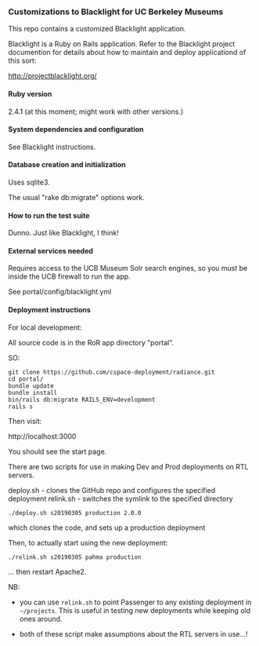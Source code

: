 ### Customizations to Blacklight for UC Berkeley Museums

This repo contains a customized Blacklight application.

Blacklight is a Ruby on Rails application. Refer to the
Blacklight project documention for details about how to maintain and
deploy applicationd of this sort:

http://projectblacklight.org/

#### Ruby version

2.4.1  (at this moment; might work with other versions.)

#### System dependencies and configuration

See Blacklight instructions.

#### Database creation and initialization

Uses sqlite3.

The usual "rake db:migrate" options work.

#### How to run the test suite

Dunno. Just like Blacklight, I think!

#### External services needed

Requires access to the UCB Museum Solr search engines, so you must
be inside the UCB firewall to run the app.

See portal/config/blacklight.yml

#### Deployment instructions

For local development:

All source code is in the RoR app directory "portal".

SO:

```
git clone https://github.com/cspace-deployment/radiance.git
cd portal/
bundle update
bundle install
bin/rails db:migrate RAILS_ENV=development
rails s
```

Then visit:

http://localhost:3000

You should see the start page.

There are two scripts for use in making Dev and Prod
deployments on RTL servers.

deploy.sh - clones the GitHub repo and configures the specified deployment
relink.sh - switches the symlink to the specified directory

```
./deploy.sh s20190305 production 2.0.0
```

which clones the code, and sets up a production deployment

Then, to actually start using the new deployment:

```
./relink.sh s20190305 pahma production
```

... then restart Apache2.

NB:

* you can use `relink.sh` to point Passenger to any existing deployment in `~/projects`.
This is useful in testing new deployments while keeping old ones around.

* both of these script make assumptions about the RTL servers
in use...!
